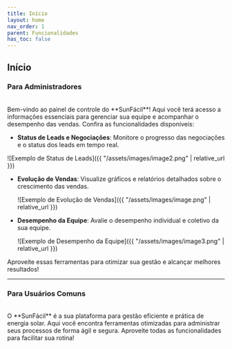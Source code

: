 ```yaml
---
title: Início
layout: home
nav_order: 1
parent: Funcionalidades
has_toc: false
---
```


## Início 

### Para Administradores
<br>
Bem-vindo ao painel de controle do **SunFácil**! Aqui você terá acesso a informações essenciais para gerenciar sua equipe e acompanhar o desempenho das vendas. Confira as funcionalidades disponíveis:

- **Status de Leads e Negociações**: Monitore o progresso das negociações e o status dos leads em tempo real.

![Exemplo de Status de Leads]({{ "/assets/images/image2.png" | relative_url }})


- **Evolução de Vendas**: Visualize gráficos e relatórios detalhados sobre o crescimento das vendas.

  ![Exemplo de Evolução de Vendas]({{ "/assets/images/image.png" | relative_url }})


- **Desempenho da Equipe**: Avalie o desempenho individual e coletivo da sua equipe.

  ![Exemplo de Desempenho da Equipe]({{ "/assets/images/image3.png" | relative_url }})


Aproveite essas ferramentas para otimizar sua gestão e alcançar melhores resultados!

---

### Para Usuários Comuns
<br>
O **SunFácil** é a sua plataforma para gestão eficiente e prática de energia solar. Aqui você encontra ferramentas otimizadas para administrar seus processos de forma ágil e segura. Aproveite todas as funcionalidades para facilitar sua rotina!
 
